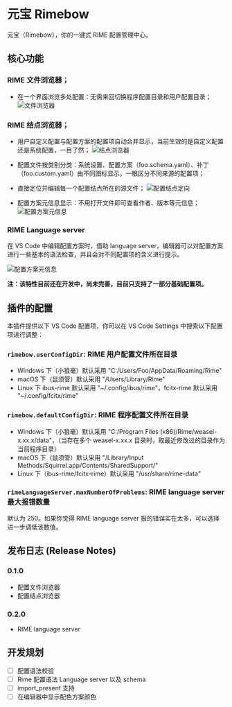 # 元宝 Rimebow
元宝（Rimebow），你的一键式 RIME 配置管理中心。

## 核心功能

### RIME 文件浏览器；
- 在一个界面浏览多处配置：无需来回切换程序配置目录和用户配置目录；
![文件浏览器](https://github.com/mengqi92/Rimebow/blob/master/resources/documentation/screencast/fileExplorer.gif)
### RIME 结点浏览器；
- 用户自定义配置与配置方案的配置项自动合并显示，当前生效的是自定义配置还是系统配置，一目了然；
![结点浏览器](https://github.com/mengqi92/Rimebow/blob/master/resources/documentation/screencast/nodeExplorer-hiearchy.gif)

- 配置文件按类别分类：系统设置、配置方案（foo.schema.yaml）、补丁（foo.custom.yaml）由不同图标显示，一眼区分不同来源的配置项；
- 直接定位并编辑每一个配置结点所在的源文件；
![配置结点定向](https://github.com/mengqi92/Rimebow/blob/master/resources/documentation/screencast/nodeExplorer-navigation.gif)
- 配置方案元信息显示：不用打开文件即可查看作者、版本等元信息；
![配置方案元信息](https://github.com/mengqi92/Rimebow/blob/master/resources/documentation/screencast/nodeExplorer-schemaTooltip.gif)

### RIME Language server
在 VS Code 中编辑配置方案时，借助 language server，编辑器可以对配置方案进行一些基本的语法检查，并且会对不同配置项的含义进行提示。

![配置方案元信息](https://github.com/mengqi92/Rimebow/blob/master/resources/documentation/screencast/languageServer-syntaxValidation.gif)

**注：该特性目前还在开发中，尚未完善，目前只支持了一部分基础配置项。**

## 插件的配置
本插件提供以下 VS Code 配置项，你可以在 VS Code Settings 中搜索以下配置项进行调整：
### `rimebow.userConfigDir`: RIME 用户配置文件所在目录
* Windows 下（小狼毫）默认采用 "C:/Users/Foo/AppData/Roaming/Rime"
* macOS 下（鼠须管）默认采用 "/Users/Library/Rime"
* Linux 下 ibus-rime 默认采用 "~/.config/ibus/rime"，fcitx-rime 默认采用 "~/.config/fcitx/rime"
### `rimebow.defaultConfigDir`: RIME 程序配置文件所在目录
* Windows 下（小狼毫）默认采用 "C:/Program Files (x86)/Rime/weasel-x.xx.x/data"，（当存在多个 weasel-x.xx.x 目录时，取最近修改过的目录作为当前程序目录）
* macOS 下（鼠须管）默认采用 "/Library/Input Methods/Squirrel.app/Contents/SharedSupport/"
* Linux 下（ibus-rime/fcitx-rime）默认采用 "/usr/share/rime-data"
### `rimeLanguageServer.maxNumberOfProblems`: RIME language server 最大报错数量
默认为 250。如果你觉得 RIME language server 报的错误实在太多，可以选择进一步调低该数值。

## 发布日志 (Release Notes)
### 0.1.0
* 配置文件浏览器
* 配置结点浏览器

### 0.2.0
* RIME language server

## 开发规划
- [ ] 配置语法校验
- [ ] Rime 配置语法 Language server 以及 schema
- [ ] import_present 支持
- [ ] 在编辑器中显示配色方案颜色